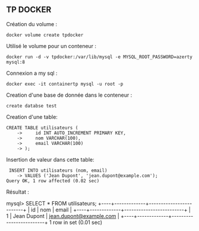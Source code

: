 ## TP DOCKER

Création du volume :

```
docker volume create tpdocker
```

Utilisé le volume pour un conteneur :

```
docker run -d -v tpdocker:/var/lib/mysql -e MYSQL_ROOT_PASSWORD=azerty mysql:8
```

Connexion a my sql :

```
docker exec -it containertp mysql -u root -p
```

Creation d'une base de donnée dans le conteneur :

```
create databse test
```

Creation d'une table:

```
CREATE TABLE utilisateurs (
    ->     id INT AUTO_INCREMENT PRIMARY KEY,
    ->     nom VARCHAR(100),
    ->     email VARCHAR(100)
    -> );
```

Insertion de valeur dans cette table:

```
 INSERT INTO utilisateurs (nom, email)
    -> VALUES ('Jean Dupont', 'jean.dupont@example.com');
Query OK, 1 row affected (0.02 sec)
```

Résultat :

mysql> SELECT \* FROM utilisateurs;
+----+-------------+-------------------------+
| id | nom | email |
+----+-------------+-------------------------+
| 1 | Jean Dupont | jean.dupont@example.com |
+----+-------------+-------------------------+
1 row in set (0.01 sec)
